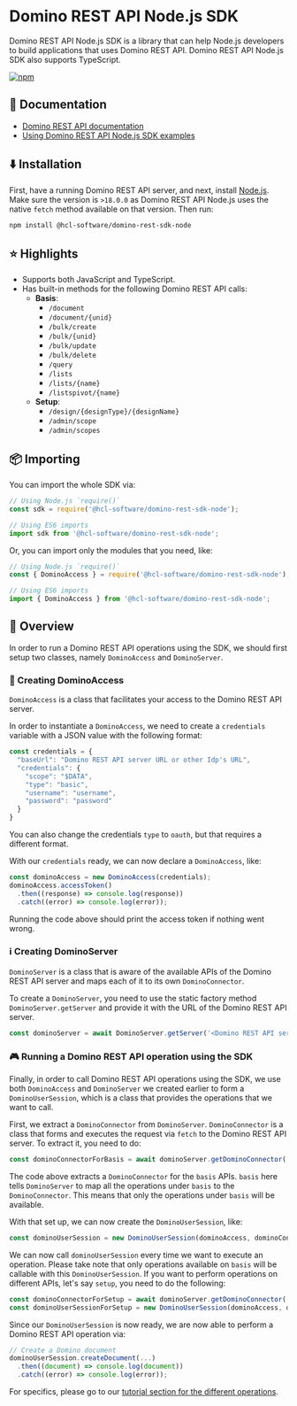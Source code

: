 # Domino REST API Node.js SDK

Domino REST API Node.js SDK is a library that can help Node.js developers to build applications that uses Domino REST API. Domino REST API Node.js SDK also supports TypeScript.

[![npm](https://nodei.co/npm/@hcl-software/domino-rest-sdk-node.png)](https://www.npmjs.com/package/@hcl-software/domino-rest-sdk-node)

## 📔 Documentation

- [Domino REST API documentation](https://opensource.hcltechsw.com/Domino-rest-api/index.html)
- [Using Domino REST API Node.js SDK examples](/samples/)

## ⬇️ Installation

First, have a running Domino REST API server, and next, install [Node.js](https://nodejs.org/en). Make sure the version is `>18.0.0` as Domino REST API Node.js uses the native `fetch` method available on that version. Then run:

```sh
npm install @hcl-software/domino-rest-sdk-node
```

## ⭐ Highlights

- Supports both JavaScript and TypeScript.
- Has built-in methods for the following Domino REST API calls:
  - **Basis**:
    - `/document`
    - `/document/{unid}`
    - `/bulk/create`
    - `/bulk/{unid}`
    - `/bulk/update`
    - `/bulk/delete`
    - `/query`
    - `/lists`
    - `/lists/{name}`
    - `/listspivot/{name}`
  - **Setup**:
    - `/design/{designType}/{designName}`
    - `/admin/scope`
    - `/admin/scopes`

## 📦 Importing

You can import the whole SDK via:

```javascript
// Using Node.js `require()`
const sdk = require('@hcl-software/domino-rest-sdk-node');

// Using ES6 imports
import sdk from '@hcl-software/domino-rest-sdk-node';
```

Or, you can import only the modules that you need, like:

```javascript
// Using Node.js `require()`
const { DominoAccess } = require('@hcl-software/domino-rest-sdk-node');

// Using ES6 imports
import { DominoAccess } from '@hcl-software/domino-rest-sdk-node';
```

## 🔬 Overview

In order to run a Domino REST API operations using the SDK, we should first setup two classes, namely `DominoAccess` and `DominoServer`.

### 👤 Creating DominoAccess

`DominoAccess` is a class that facilitates your access to the Domino REST API server.

In order to instantiate a `DominoAccess`, we need to create a `credentials` variable with a JSON value with the following format:

```javascript
const credentials = {
  "baseUrl": "Domino REST API server URL or other Idp's URL",
  "credentials": {
    "scope": "$DATA",
    "type": "basic",
    "username": "username",
    "password": "password"
  }
}
```

You can also change the credentials `type` to `oauth`, but that requires a different format.

With our `credentials` ready, we can now declare a `DominoAccess`, like:

```javascript
const dominoAccess = new DominoAccess(credentials);
dominoAccess.accessToken()
  .then((response) => console.log(response))
  .catch((error) => console.log(error));
```

Running the code above should print the access token if nothing went wrong.

### ℹ️ Creating DominoServer

`DominoServer` is a class that is aware of the available APIs of the Domino REST API server and maps each of it to its own `DominoConnector`.

To create a `DominoServer`, you need to use the static factory method `DominoServer.getServer` and provide it with the URL of the Domino REST API server.

```javascript
const dominoServer = await DominoServer.getServer('<Domino REST API server URL>');
```

### 🎮 Running a Domino REST API operation using the SDK

Finally, in order to call Domino REST API operations using the SDK, we use both `DominoAccess` and `DominoServer` we created earlier to form a `DominoUserSession`, which is a class that provides the operations that we want to call.

First, we extract a `DominoConnector` from `DominoServer`. `DominoConnector` is a class that forms and executes the request via `fetch` to the Domino REST API server. To extract it, you need to do:

```javascript
const dominoConnectorForBasis = await dominoServer.getDominoConnector('basis');
```

The code above extracts a `DominoConnector` for the `basis` APIs. `basis` here tells `DominoServer` to map all the operations under `basis` to the `DominoConnector`. This means that only the operations under `basis` will be available.

With that set up, we can now create the `DominoUserSession`, like:

```javascript
const dominoUserSession = new DominoUserSession(dominoAccess, dominoConnectorForBasis);
```

We can now call `dominoUserSession` every time we want to execute an operation. Please take note that only operations available on `basis` will be callable with this `DominoUserSession`. If you want to perform operations on different APIs, let's say `setup`, you need to do the following:

```javascript
const dominoConnectorForSetup = await dominoServer.getDominoConnector('setup');
const dominoUserSessionForSetup = new DominoUserSession(dominoAccess, dominoConnectorForSetup);
```

Since our `DominoUserSession` is now ready, we are now able to perform a Domino REST API operation via:

```javascript
// Create a Domino document
dominoUserSession.createDocument(...)
  .then((document) => console.log(document))
  .catch((error) => console.log(error));
```

For specifics, please go to our [tutorial section for the different operations](/samples/Tutorials%20on%20Domino%20Operations/).
